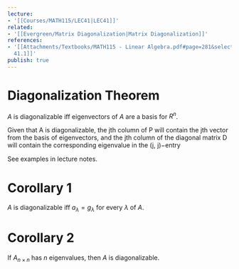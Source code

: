 ```yaml
---
lecture:
- '[[Courses/MATH115/LEC41|LEC41]]'
related:
- '[[Evergreen/Matrix Diagonalization|Matrix Diagonalization]]'
references:
- '[[Attachments/Textbooks/MATH115 - Linear Algebra.pdf#page=281&selection=432,0,432,37|Theorem
  41.1]]'
publish: true
---
```


# Diagonalization Theorem
$A$ is diagonalizable iff eigenvectors of $A$ are a basis for $R^n$.

Given that A is diagonalizable, the jth column of P will contain the jth vector from the basis of eigenvectors, and the jth column of the diagonal matrix D will contain the corresponding eigenvalue in the (j, j)−entry

See examples in lecture notes.

# Corollary 1
$A$ is diagonalizable iff $a_\lambda = g_\lambda$ for every $\lambda$ of $A$.

# Corollary 2
If $A_{n\times n}$ has $n$ eigenvalues, then $A$ is diagonalizable.